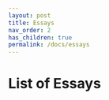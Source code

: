 ```yaml
---
layout: post
title: Essays
nav_order: 2
has_children: true
permalink: /docs/essays
---
```


# List of Essays


